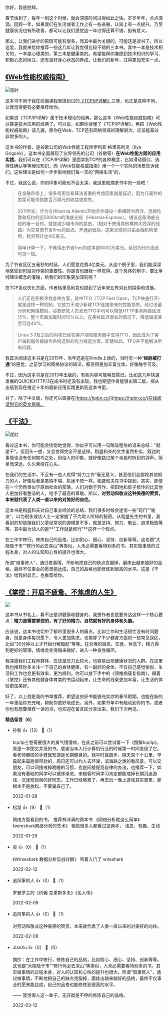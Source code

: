 你好，我是胜辉。

春节快到了，每年一到这个时候，就会深感时间过得如此之快。岁岁年年，点点滴滴。回顾一年，如果我们在生活或者工作上有一些进展，认知上有一点提升，乃至健康状况也有所改善，都可以让我们感觉这一年过得还算不错，挺有意义。

那么，让我们进步的原因可能有很多，而其中最为关键的，可能还是读书了。所以这里，我就来给你推荐一些这几年让我觉得比较不错的三本书。其中一本是技术相关的，一本是心理类的，第三本是健康类的。希望能帮你兼顾到技术知识的学习、积极心态的树立，还有良好身心状态的养成，让我们的新年，过得更加充实一点。

## [《Web性能权威指南》](https://book.douban.com/subject/25856314)

![图片](https://static001.geekbang.org/resource/image/d7/9d/d7e35d86782861ef0278926e96b41e9d.png?wh=381x499)

这本书不同于我在前面课程里提到过的[《TCP/IP详解》](https://book.douban.com/subject/1088054)三卷，也正是这种不同，让我觉得更有必要推荐给你。

如果说《TCP/IP详解》属于技术理论的经典，那么这本《Web性能权威指南》可以算是技术应用的经典了。可以说，如果你读懂了《TCP/IP详解》，再把《Web性能权威指南》读几遍，那你在Web、TCP还有网络领域的理解层次，应该能超过非常多的人。

这本书的作者，是谷歌公司的Web性能工程师伊利亚·格里高利克（Ilya Grigorik）。这本书全面展现了业界领先的公司（谷歌等）**在Web性能方面的应用实践**。我们可以在《TCP/IP详解》里面学到TCP的各种概念，比如滑动窗口、选择性确认等等理论知识，而《Web性能权威指南》用一个一个实际的场景告诉我们，这些理论是如何一步步影响我们每一天的“网络生活”的。

不过，我这么说，你的印象可能也不会太深，我这里就摘录书中的一段吧：

> 在金融市场上，很多常用交易算法首要的考虑因素就是延迟，因为几毫秒的差距可能导致数百万美元的收益或损失。  
>    
> 2011年初，华为与Hibernia Atlantic开始合作铺设一条横跨大西洋，连接伦敦和纽约的近5000km的海底光缆（Hibernia Express）。铺设这条海底光缆的唯一目的，就是减少城市间的路由，（相对于使用其他横跨大西洋的线路）为交易商节省5ms的延迟。开通运营后，这条光缆将只由金融机构使用，耗资预计达4亿美元。  
>    
> 简单计算一下，不难得出节省1ms的成本是8000万美元。延迟的代价由此可见一斑。

为了节省区区五毫秒的时延，人们愿意花费4亿美元。从这个例子里，我们能深深地感受到时延对传输的重要性。你是否也跟我一样觉得，这个具体的例子，要比单纯理论概念的灌输，给我们的印象更加深刻呢？

在TCP协议优化方面，作者格里高利克也提到了近年来业界对此的探索和进展。

> 人们正在积极寻找各种方案，其中TFO（TCP Fast Open，TCP快速打开）就是这样一种机制，它致力于减少新建TCP连接带来的性能损失。经过流量分析和网络模拟，谷歌研究人员发现TFO平均可以降低HTTP事务网络延迟15%、整个页面加载时间10%以上。在某些延迟很长的情况下，降低幅度甚至可达40%。  
>    
> Linux 3.7及之后的内核已经在客户端和服务器中支持TFO，因此成为了客户端和服务器操作系统选型的有力候选方案。即便如此，TFO并不能解决所有问题。

我首次阅读这本书是在2015年，当年还是在Kindle上读的，当时有一种“**经脉被打通**”的感觉，之前学习的网络协议的知识，都变得更加丰富立体，好像触手可及。

不过，因为这本书是在2013年出版的，有些内容可能稍显陈旧。比如这几年快速发展的QUIC和HTTP/3在成书时还没有出现。我也期望作者能够出第二版，把从出版到现在接近十年的最新应用实践更新到这本书里。

对了，除了中文版，你还可以直接在[https://hpbn.co/](https://hpbn.co/)在线阅读到它的英文原版。

## [《干法》](https://book.douban.com/subject/26648884)

![图片](https://static001.geekbang.org/resource/image/24/8d/24698e7ea2dc30720d74200f9490358d.png?wh=375x499)

看过这本书，你可能会恍惚地觉得，你似乎可以用一句略显粗俗的话来总结：“就是干”。但回头一想，又会觉得完全不是这样。稻盛和夫的文字虽然朴实，叙述的事情也没有任何取巧之处，但给人的印象，就好像路过某个寺庙时听到的钟声，简单而深远，久久萦绕在心头。

在我们的生活中，不乏有一些人觉得“努力工作”毫无意义，甚至他们会鄙视其他努力的人，好像后者是愚钝不堪、执迷不悟一样。稻盛和夫在书中提到，其实，即使在一个仍然类似于原始社会的部落，人们对勤于劳作，把田地和房子修作的比其他人更加好看整洁的人，给予了最高的尊敬。所以，**对劳动和敬业这种美德的赞赏，本来就代表了人类一直以来的对美好的向往。**

这本书是稻盛和夫对自己事业经验的总结。我们很多时候会迷信一些“窍门”“秘诀”，以为很多成功人士一定掌握了不为常人所知的秘密。从稻盛先生的书里，我看到的却是跟我们父辈经常说的道理差不多，就是坚持、努力、敬业、追求极致等等，其中最为动人的是**“工作就是修行”**这样一个观点。

在工作中修行，修炼自己的品格，比如耐心、细心、坚持、创新等等。这也跟“大隐隐于市”“修行何必去深山”等类似，人未必需要看特别多的书，其实做事情的过程本身，对人的认知和心性的提升也很大。

所谓“借事修人”，通过做事情，不断地把自己的缺点克服掉，磨炼出越来越好的品格，最终不仅事业的愿景能达成，自己的品格也能修炼到很高的水平。这是《干法》给我的启示，也推荐给你。

## [《掌控：开启不疲惫、不焦虑的人生》](https://book.douban.com/subject/30273559)

![](https://static001.geekbang.org/resource/image/8f/98/8fe1bdbaa0bb5b160bfe6c13e37ee098.jpg?wh=390x519)

这本书从书名上，看不出是讲健康和健身的，我想作者也是要传达这样一个核心要点：**精力是需要掌控的，有了好的精力，自然就有好的身体和头脑。**

应该说，这本书也切中了都市里很多人的痛点，比如工作和生活很忙没有时间健身，但是身体每况愈下，令人更加焦虑。也揭穿了不少健身方面的一些常见误区，比如“30分钟以上才开始分解脂肪”等等。在合理的锻炼、饮食、休息下，精力得到更好的管理，情绪会变得越来越好，进入一种良性循环。

我深感我们工程师群体，应该是压力比较大，也容易出现健康状况的人群。在这里我也推荐你多关注一下自己的身体健康，有一副好的身体，不仅自己感觉愉悦，生活和工作也会更有效率，更为顺利。你可以放下手中的《颈椎病康复指南》，跟着《掌控》还有其他健身体育类的书运动起来，让生命的线条更加丰富，让生活的体验更加美好。

好了，以上就是我的书单推荐，希望这些好书能够充实你的春节假期，也能在新的一年里给你充充电，帮助你更好地成长。另外，如果书单中有触动到你的书，或者你也有想要推荐一读的书，也欢迎在留言区分享出来。我们下次再见。
<div><strong>精选留言（6）</strong></div><ul>
<li><span>孙新</span> 👍（13） 💬（1）<p>tcp&#47;ip三卷需要很大的勇气慢慢啃，在此之前可以尝试看一下《图解tcp&#47;ip》，真是一本图文并茂的书。感谢当年入行计算机行业的时候第一时间发现了它。看老师健硕的手臂就知道是长期健身的。我平时就跑步，隔天来个十公里，早晨起来晨跑很带劲的，周日还可以约人去环湖，滨海路之类的看风景，可以交朋友，可以间接戒掉晚睡的习惯，也是间接提高自律的办法，也推荐一下。如果没有基础的同学可以循序渐进。来极客时间学习肯定都能戒掉长期沉迷游戏，沉迷短视频的好同志。工作已经够累了，再去玩一晚上游戏其实更累，那根本不是放松，不要骗自己了。</p>2022-01-28</li><br/><li><span>松鼠</span> 👍（9） 💬（1）<p>网络方面看到的书， 推荐林沛满的两本书 《网络分析就这么简单》《wireshark网络分析的艺术》
相信很多人都看过这两本， 浅显，有趣，生动</p>2022-01-29</li><br/><li><span>奕</span> 👍（0） 💬（1）<p>《Wirseshark 数据分析实战详解》  带着入门了 wireshark</p>2022-02-12</li><br/><li><span>追风筝的人</span> 👍（0） 💬（1）<p>罗曼罗兰的《约翰 克里斯多夫》《名人传》</p>2022-02-09</li><br/><li><span>追风筝的人</span> 👍（0） 💬（1）<p>对劳动和敬业这种美德的赞赏，本来就代表了人类一直以来的对美好的向往。</p>2022-02-09</li><br/><li><span>JianXu</span> 👍（0） 💬（0）<p>摘抄：在工作中修行，修炼自己的品格，比如耐心、细心、坚持、创新等等。这也跟“大隐隐于市”“修行何必去深山”等类似，人未必需要看特别多的书，其实做事情的过程本身，对人的认知和心性的提升也很大。所谓“借事修人”，通过做事情，不断地把自己的缺点克服掉，磨炼出越来越好的品格，最终不仅事业的愿景能达成，自己的品格也能修炼到很高的水平。

—— 我觉得人这一辈子，无非就是不停的修炼自己的品格。</p>2022-03-12</li><br/>
</ul>